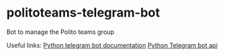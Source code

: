 # politoteams-telegram-bot
Bot to manage the Polito teams group

Useful links:
[Python telegram bot documentation](https://python-telegram-bot.readthedocs.io/en/stable/index.html)
[Python Telegram bot api](https://github.com/eternnoir/pyTelegramBotAPI?utm_source=pocket_mylist)
